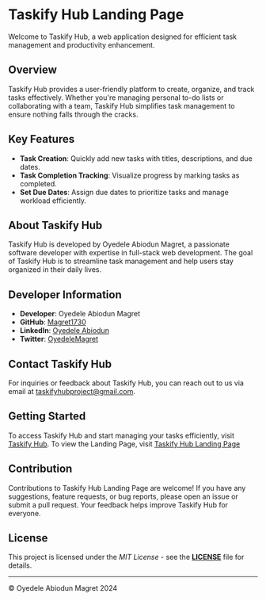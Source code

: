 # Taskify Hub Landing Page

Welcome to Taskify Hub, a web application designed for efficient task management and productivity enhancement.

## Overview

Taskify Hub provides a user-friendly platform to create, organize, and track tasks effectively. Whether you're managing personal to-do lists or collaborating with a team, Taskify Hub simplifies task management to ensure nothing falls through the cracks.

## Key Features

- **Task Creation**: Quickly add new tasks with titles, descriptions, and due dates.
- **Task Completion Tracking**: Visualize progress by marking tasks as completed.
- **Set Due Dates**: Assign due dates to prioritize tasks and manage workload efficiently.

## About Taskify Hub

Taskify Hub is developed by Oyedele Abiodun Magret, a passionate software developer with expertise in full-stack web development. The goal of Taskify Hub is to streamline task management and help users stay organized in their daily lives.

## Developer Information

- **Developer**: Oyedele Abiodun Magret
- **GitHub**: [Magret1730](https://github.com/Magret1730)
- **LinkedIn**: [Oyedele Abiodun](https://linkedin.com/in/oyedele-abiodun/)
- **Twitter**: [OyedeleMagret](https://twitter.com/OyedeleMagret)

## Contact Taskify Hub

For inquiries or feedback about Taskify Hub, you can reach out to us via email at [taskifyhubproject@gmail.com](mailto:taskifyhubproject@gmail.com).

## Getting Started

To access Taskify Hub and start managing your tasks efficiently, visit [Taskify Hub](http://taskifyhub.pythonanywhere.com/).
To view the Landing Page, visit [Taskify Hub Landing Page](https://magret1730.github.io/taskify-hub-portfolio-project.github.io/)


## Contribution
Contributions to Taskify Hub Landing Page are welcome! If you have any suggestions, feature requests, or bug reports, please open an issue or submit a pull request. Your feedback helps improve Taskify Hub for everyone.

## License
This project is licensed under the _MIT License_ - see the **[LICENSE](./LICENSE)**
file for details.

---

© Oyedele Abiodun Magret 2024
